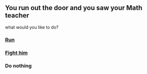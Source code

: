 ## You run out the door and you saw your Math teacher

what would you like to do?
### [Run](../run/run.md)
### [Fight him](../ending2/ending2.md)
### Do nothing

